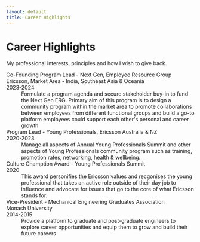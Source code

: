 ```yaml
---
layout: default
title: Career Highlights
---
```


<div class="post">
  <h1 class="pageTitle">Career Highlights</h1>
  <!-- <img src="{{ '/assets/img/Ganaka_Run.png' | relative_url }}" alt=""> -->
  <p class="intro">My professional interests, principles and how I wish to give back.</p>
  <p></p>
  <dl>
    <dt>Co-Founding Program Lead - Next Gen, Employee Resource Group <br> Ericsson, Market Area - India, Southeast Asia & Oceania <br> 2023-2024</dt>
    <dd> Formulate a program agenda and secure stakeholder buy-in to fund the Next Gen ERG. Primary aim of this program is to design a community program within the market area to promote collaborations between employees from different functional groups and build a go-to platform employees could support each other's personal and career growth</dd>
    <dt>Program Lead - Young Professionals, Ericsson Australia & NZ <br> 2020-2023 </dt>
    <dd> Manage all aspects of Annual Young Professionals Summit and other aspects of Young Professionals community program such as training, promotion rates, networking, health & wellbeing. </dd>
    <dt>Culture Chamption Award - Young Professionals Summit <br> 2020</dt>
    <dd>This award personifies the Ericsson values and recgonises the young professional that takes an active role outside of their day job to influence and advocate for issues that go to the core of what Ericsson stands for.</dd>
    <dt>Vice-President - Mechanical Engineering Graduates Association <br> Monash University <br> 2014-2015</dt>
    <dd>Provide a platform to graduate and post-graduate engineers to explore career opportunities and equip them to grow and build their future careers</dd>
  </dl>

</div>
